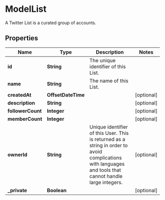 

# ModelList

A Twitter List is a curated group of accounts.

## Properties

Name | Type | Description | Notes
------------ | ------------- | ------------- | -------------
**id** | **String** | The unique identifier of this List. | 
**name** | **String** | The name of this List. | 
**createdAt** | **OffsetDateTime** |  |  [optional]
**description** | **String** |  |  [optional]
**followerCount** | **Integer** |  |  [optional]
**memberCount** | **Integer** |  |  [optional]
**ownerId** | **String** | Unique identifier of this User. This is returned as a string in order to avoid complications with languages and tools that cannot handle large integers. |  [optional]
**_private** | **Boolean** |  |  [optional]



